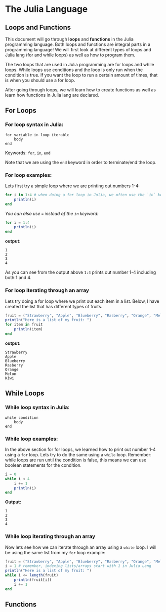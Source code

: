 # The Julia Language
## Loops and Functions

This document will go through **loops** and **functions** in the Julia programming language. Both loops and functions are integral parts in a programming language! We will first look at different types of loops and Julia lang (for and while loops) as well as how to program them.

The two loops that are used in Julia programming are for loops and while loops. While loops use conditions and the loop is only run when the condition is true. If you want the loop to run a certain amount of times, that is when you should use a for loop. 

After going through loops, we will learn how to create functions as well as learn how functions in Julia lang are declared.

## For Loops

### For loop syntax in Julia:

```
for variable in loop iterable
    body
end 
```
Keywords: `for`, `in`, `end`

Note that we are using the `end` keyword in order to terminate/end the loop. 

### For loop examples:

Lets first try a simple loop where we are printing out numbers 1-4:
```julia
for i in 1:4 # when doing a for loop in Julia, we often use the `in` keyword
    println(i)
end
```
*You can also use `=` instead of the `in` keyword:*
```julia
for i = 1:4 
    println(i)
end
```
**output:**
```
1
2
3
4
```
As you can see from the output above `1:4` prints out number 1-4 including both 1 and 4.

### For loop iterating through an array

Lets try doing a for loop where we print out each item in a list. Below, I have created the list that has different types of fruits.
```julia
fruit = ("Strawberry", "Apple", "Blueberry", "Rasberry", "Orange", "Melon", "Kiwi")
println("Here is a list of my fruit: ")
for item in fruit
    println(item)
end
```
**output:**
```
Strawberry
Apple
Blueberry
Rasberry
Orange
Melon
Kiwi
```
## While Loops

### While loop syntax in Julia:
```
while condition
    body
end
```
### While loop examples:

In the above section for for loops, we learned how to print out number 1-4 using a `for` loop. Lets try to do the same using a `while` loop. Remember: while loops are run until the condition is false, this means we can use boolean statements for the condition.

```julia
i = 0
while i < 4
    i += 1
    println(i)
end
```
**Output:**
```
1
2
3
4
```
### While loop iterating through an array

Now lets see how we can iterate through an array using a `while` loop. I will be using the same list from my `for` loop example:
```julia 
fruit = ("Strawberry", "Apple", "Blueberry", "Rasberry", "Orange", "Melon", "Kiwi")
i = 1 # remember, indexing lists/arrays start with 1 in Julia Lang
println("Here is a list of my fruit: ")
while i <= length(fruit)
    println(fruit[i])
    i += 1
end
```

## Functions




